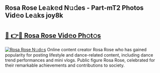 ## Rosa Rose Le𝚊k𝚎d N𝚞𝚍es - Part-mT2 Photos Vid𝚎o Le𝚊ks joy8k

# <h2><a href="http://fbfpz9t.evod.top/?m=Rosa+Rose">🔗 👉🔴 Rosa Rose Vid𝚎o Ph𝚘t𝚘s</a></h2>

[![Rosa Rose N𝚞d𝚎s](https://i.imgur.com/8V9OHl7.gif)](http://fbfpz9t.evod.top/?m=Rosa+Rose)
Online content creator Rosa Rose who has gained popularity for posting lifestyle and dance-related content, including dance trend performances and mini vlogs. Public figure Rosa Rose, celebrated for their remarkable achievements and contributions to society. 

